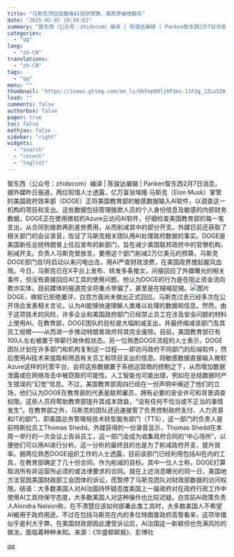 ```yaml
---
title: "马斯克顶住炮轰用AI狂砍预算，美政界被搅翻天"
date: "2025-02-07 19:30:02"
summary: "智东西（公众号：zhidxcom）编译 | 陈骏达编辑 | Panken智东西2月7日消息，据外媒昨..."
categories:
  - "qq"
lang:
  - "zh-CN"
translations:
  - "zh-CN"
tags:
  - "qq"
menu: ""
thumbnail: "https://inews.gtimg.com/om_ls/OkFep09lj6P1ms-11F3g_JZLo5ZA-43etM2Fq998co8ygAA_640360/0"
lead: ""
comments: false
authorbox: false
pager: true
toc: false
mathjax: false
sidebar: "right"
widgets:
  - "search"
  - "recent"
  - "taglist"
---
```


智东西（公众号：zhidxcom）编译 | 陈骏达编辑 | Panken智东西2月7日消息，据外媒昨日报道，两位知情人士透露，亿万富翁埃隆·马斯克（Elon Musk）掌管的美国政府效率部（DOGE）正将美国教育部的敏感数据输入AI软件，以调查这一机构的项目和支出。这些数据包括管理拨款人员的个人身份信息及敏感的内部财务数据，DOGE正在使用微软的Azure云访问AI软件，仔细检查美国教育部的每一笔支出，从合同到拨款再到差旅费用，从而削减其中的部分开支。外媒日前还获取了相关部门的会议录音，佐证了马斯克相关团队用AI处理政府数据的事实。DOGE是美国新任总统特朗普上任后宣布的新部门，旨在减少美国联邦政府中的官僚机构，削减开支。负责人马斯克曾放言，要用这个部门削减2万亿美元的预算。马斯克DOGE部门自1月启动以来闪电出击，用AI严查财政浪费，在美国政界搅起腥风血雨。今日，马斯克已在X平台上发布、转发多条推文，间接回应了外媒曝光的相关事件，但没有直接回应AI工具的使用问题。他认为DOGE的行为是在阻止资金流向欺诈实体，目前媒体的报道完全将重点带偏了，甚至是在贼喊捉贼。![图片](https://inews.gtimg.com/om_bt/O8tcbJ-yF-yYHNieYhPYKreK4xFfZEQQ-A9SnKywlCOzMAA/641)DOGE、微软已拒绝置评，白宫方面尚未做出正式回应。马斯克过去已经多次在公开场合发表相关言论，认为AI能够快速理解人类难以处理的数据和信息。然而，由于这项技术的风险，许多企业和美国政府部门已经禁止员工在涉及安全问题的材料上使用AI。在教育部，DOGE团队的目标是大幅削减支出，并最终缩减该部门及其员工规模——从而进一步推动特朗普政府将其完全废除。目前，美国教育部已有100人左右被置于带薪行政休假状态。另一位熟悉DOGE流程的人士表示，DOGE团队计划在许多部门和机构复制这一过程——即访问政府不同部门的后端软件，然后使用AI技术来提取和筛选有关员工和项目支出的信息。将敏感数据直接输入微软Azure这样的托管平台，会将这些数据置于系统运营商的控制之下，从而增加数据泄露或在网络攻击中被窃取的可能性。人工智能也可能出错，例如在总结数据时产生错误的“幻觉”信息。不过，美国教育部周四已经在一份声明中阐述了他们的立场，他们认为DOGE在教育部的代表是联邦雇员，拥有必要的安全许可和背景调查权限。这些人员将帮助教育部提升其成本效益，“没有任何不恰当或不正当的事情发生”。在教育部之外，马斯克的团队还迅速接管了负责控制政府支付、人力资源和IT的部门，即美国总务管理局技术转型服务部门（TTS），这一部门的负责人是前特斯拉员工Thomas Shedd。外媒获得的一份录音显示，Thomas Shedd在本周一举行的一次会议上告诉员工，这一部门会成为收集政府合同的“中心场所”，以便他们可以用AI进行分析。这一分析的最终目的也是为了削减政府开支，提升效率。据两位熟悉DOGE组织工作的人士透露，目前该部门已经利用包括AI在内的工具，在教育部确定了几十份合同，作为削减的目标。其中一位人士称，DOGE打算取消所有非运营所必须的或法律要求的合同。就在上述消息曝光的同一日，美国地方法官因美国财政部工会团体的诉讼，而暂停了马斯克团队对财政部数据的访问权限。结语：大多数美国人对AI治国持怀疑态度美国上一届政府对在政府行政工作中使用AI工具持保守态度，大多数美国人对这种操作也比较迟疑。白宫前AI政策负责人Alondra Nelson称，在不清楚应该如何部署此类工具时，大多数美国人不希望AI被用于政府用途。不过在包括马斯克在内的多位特朗普政府高管看来，这项举措似乎是利大于弊。在美国财政部因此遭受诉讼后，AI治国这一新颖但也充满风险的做法，面临着种种未知。来源：《华盛顿邮报》、彭博社

[qq](https://new.qq.com/rain/a/20250207A082BW00)
